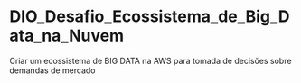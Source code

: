 # DIO_Desafio_Ecossistema_de_Big_Data_na_Nuvem

Criar um ecossistema de BIG DATA na AWS para tomada de decisões sobre demandas de mercado
